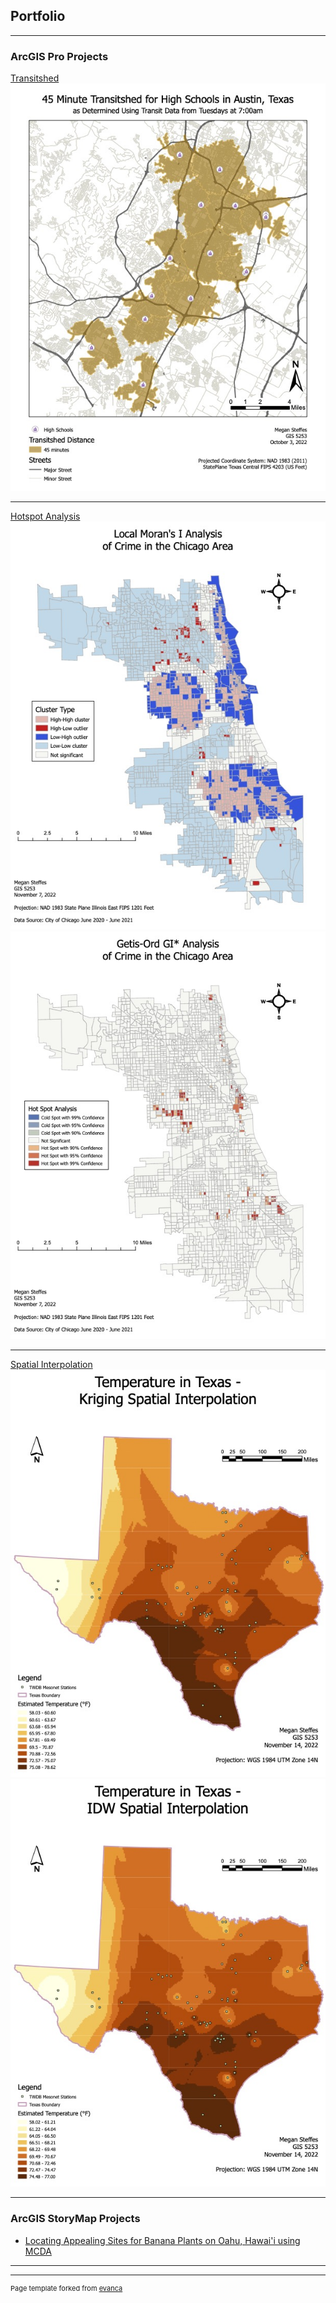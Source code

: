 ## Portfolio

---

### ArcGIS Pro Projects

[Transitshed](/pdf/transitshed.pdf)
<img src="images/transitshed.jpg?raw=true"/>

---
[Hotspot Analysis](/pdf/hotspot_analysis.pdf)
<img src="images/LocalMoran.jpg?raw=true"/>  <img src="images/GetisOrd.jpg?raw=true"/>

---
[Spatial Interpolation](/pdf/spatial_interpolation.pdf)
<img src="images/kriging.jpg?raw=true"/>  <img src="images/idw.jpg?raw=true"/>

---

### ArcGIS StoryMap Projects

- [Locating Appealing Sites for Banana Plants on Oahu, Hawai'i using MCDA](https://storymaps.arcgis.com/stories/4f7f146bc3af4daca2d5d8f0a5f62b6d)
<!-- - [Project 2 Title](http://example.com/) -->
<!-- - [Project 3 Title](http://example.com/) -->
<!-- - [Project 4 Title](http://example.com/) -->
<!-- - [Project 5 Title](http://example.com/) -->

---




---
<p style="font-size:11px">Page template forked from <a href="https://github.com/evanca/quick-portfolio">evanca</a></p>
<!-- Remove above link if you don't want to attibute -->
